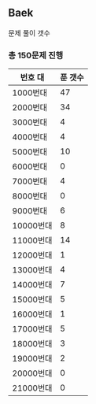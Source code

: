 ## Baek

문제 풀이 갯수

### 총 150문제 진행

번호 대 | 푼 갯수
--------- | -------
1000번대 | 47
2000번대 | 34
3000번대 | 4
4000번대 | 4
5000번대 | 10
6000번대 | 0
7000번대 | 4
8000번대 | 0
9000번대 | 6
10000번대 | 8
11000번대 | 14
12000번대 | 1
13000번대 | 4
14000번대 | 7
15000번대 | 5
16000번대 | 1
17000번대 | 5
18000번대 | 3
19000번대 | 2
20000번대 | 0
21000번대 | 0
